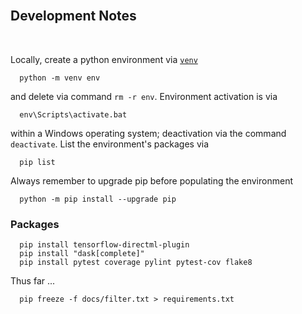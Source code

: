 <br>

## Development Notes

<br>

Locally, create a python environment via [`venv`](https://docs.python.org/3/library/venv.html)

```shell
  python -m venv env
```

and delete via command `rm -r env`.  Environment activation is via

```shell
  env\Scripts\activate.bat
```

within a Windows operating system; deactivation via the command `deactivate`.  List the environment's packages via

```shell
  pip list
```

Always remember to upgrade pip before populating the environment

```shell
  python -m pip install --upgrade pip
```

### Packages

```shell
  pip install tensorflow-directml-plugin
  pip install "dask[complete]"
  pip install pytest coverage pylint pytest-cov flake8
```

Thus far ...

```shell
  pip freeze -f docs/filter.txt > requirements.txt
```

<br>
<br>

<br>
<br>

<br>
<br>

<br>
<br>
